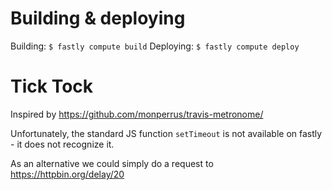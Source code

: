 # Building & deploying
Building: `$ fastly compute build`
Deploying: `$ fastly compute deploy`

# Tick Tock
Inspired by https://github.com/monperrus/travis-metronome/

Unfortunately, the standard JS function `setTimeout` is not available on fastly - it does not recognize it.

As an alternative we could simply do a request to https://httpbin.org/delay/20